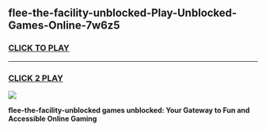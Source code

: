 
## flee-the-facility-unblocked-Play-Unblocked-Games-Online-7w6z5
<h3>
<a href="https://premium76.site?title=flee-the-facility-unblocked&ref=25A">CLICK TO PLAY</a></h3>
<hr>

<h3>
<a href="https://premium76.site?title=flee-the-facility-unblocked&ref=25A">CLICK 2 PLAY</a>
  
</h3>

<a href="https://premium76.site?title=flee-the-facility-unblocked&ref=25A"><img src="https://clearcache.store/games.png"></a>


**flee-the-facility-unblocked games unblocked: Your Gateway to Fun and Accessible Online Gaming**
